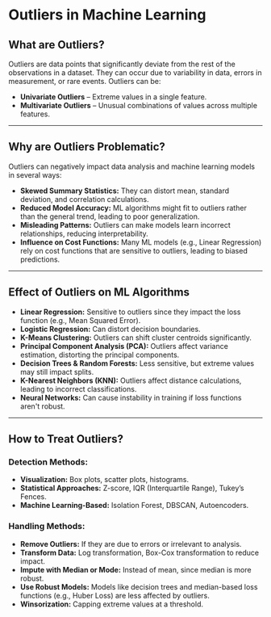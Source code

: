 # Outliers in Machine Learning  

## What are Outliers?  
Outliers are data points that significantly deviate from the rest of the observations in a dataset. They can occur due to variability in data, errors in measurement, or rare events. Outliers can be:  
- **Univariate Outliers** – Extreme values in a single feature.  
- **Multivariate Outliers** – Unusual combinations of values across multiple features.  

---

## Why are Outliers Problematic?  
Outliers can negatively impact data analysis and machine learning models in several ways:  
- **Skewed Summary Statistics:** They can distort mean, standard deviation, and correlation calculations.  
- **Reduced Model Accuracy:** ML algorithms might fit to outliers rather than the general trend, leading to poor generalization.  
- **Misleading Patterns:** Outliers can make models learn incorrect relationships, reducing interpretability.  
- **Influence on Cost Functions:** Many ML models (e.g., Linear Regression) rely on cost functions that are sensitive to outliers, leading to biased predictions.  

---

## Effect of Outliers on ML Algorithms  
- **Linear Regression:** Sensitive to outliers since they impact the loss function (e.g., Mean Squared Error).  
- **Logistic Regression:** Can distort decision boundaries.  
- **K-Means Clustering:** Outliers can shift cluster centroids significantly.  
- **Principal Component Analysis (PCA):** Outliers affect variance estimation, distorting the principal components.  
- **Decision Trees & Random Forests:** Less sensitive, but extreme values may still impact splits.  
- **K-Nearest Neighbors (KNN):** Outliers affect distance calculations, leading to incorrect classifications.  
- **Neural Networks:** Can cause instability in training if loss functions aren't robust.  

---

## How to Treat Outliers?  

### **Detection Methods:**  
- **Visualization:** Box plots, scatter plots, histograms.  
- **Statistical Approaches:** Z-score, IQR (Interquartile Range), Tukey’s Fences.  
- **Machine Learning-Based:** Isolation Forest, DBSCAN, Autoencoders.  

### **Handling Methods:**  
- **Remove Outliers:** If they are due to errors or irrelevant to analysis.  
- **Transform Data:** Log transformation, Box-Cox transformation to reduce impact.  
- **Impute with Median or Mode:** Instead of mean, since median is more robust.  
- **Use Robust Models:** Models like decision trees and median-based loss functions (e.g., Huber Loss) are less affected by outliers.  
- **Winsorization:** Capping extreme values at a threshold.  
